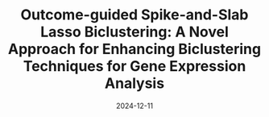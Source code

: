 ---
title: "Outcome-guided Spike-and-Slab Lasso Biclustering: A Novel Approach for Enhancing Biclustering Techniques for Gene Expression Analysis"
collection: publications
permalink: /publication/2024-12-11-OGSSLB
excerpt: 'Biclustering has gained interest in gene expression data analysis due to its ability to identify groups of samples that exhibit similar behaviour in specific subsets of genes (or vice versa), in contrast to traditional clustering methods that classify samples based on all genes. Despite advances, biclustering remains a challenging problem, even with cutting-edge methodologies. This paper introduces an extension of the recently proposed Spike-and-Slab Lasso Biclustering (SSLB) algorithm, termed Outcome-Guided SSLB (OG-SSLB), aimed at enhancing the identification of biclusters in gene expression analysis. Our proposed approach integrates disease outcomes into the biclustering framework through Bayesian profile regression. By leveraging additional clinical information, OG-SSLB improves the interpretability and relevance of the resulting biclusters. Comprehensive simulations and numerical experiments demonstrate that OG-SSLB achieves superior performance, with improved accuracy in estimating the number of clusters and higher consensus scores compared to the original SSLB method. Furthermore, OG-SSLB effectively identifies meaningful patterns and associations between gene expression profiles and disease states. These promising results demonstrate the effectiveness of OG-SSLB in advancing biclustering techniques, providing a powerful tool for uncovering biologically relevant insights.'
date: 2024-12-11
venue: 'Preprint, (<a href="https://arxiv.org/abs/2412.08416" target="_blank">arXiv</a>, <a href="https://github.com/luisvargasmieles/OGSSLB" target="_blank">code</a>)'
paperurl: https://arxiv.org/abs/2412.08416
citation: 'Luis A. Vargas-Mieles, Paul D. W. Kirk and Chris Wallace, &quot;Outcome-guided Spike-and-Slab Lasso Biclustering: A Novel Approach for Enhancing Biclustering Techniques for Gene Expression Analysis&quot;, <i>arXiv preprint</i>, arXiv:2412.08416.'
---